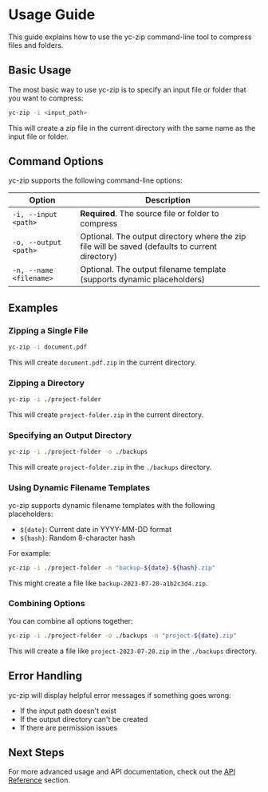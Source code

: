 # Usage Guide

This guide explains how to use the yc-zip command-line tool to compress files and folders.

## Basic Usage

The most basic way to use yc-zip is to specify an input file or folder that you want to compress:

```bash
yc-zip -i <input_path>
```

This will create a zip file in the current directory with the same name as the input file or folder.

## Command Options

yc-zip supports the following command-line options:

| Option | Description |
|--------|-------------|
| `-i, --input <path>` | **Required**. The source file or folder to compress |
| `-o, --output <path>` | Optional. The output directory where the zip file will be saved (defaults to current directory) |
| `-n, --name <filename>` | Optional. The output filename template (supports dynamic placeholders) |

## Examples

### Zipping a Single File

```bash
yc-zip -i document.pdf
```

This will create `document.pdf.zip` in the current directory.

### Zipping a Directory

```bash
yc-zip -i ./project-folder
```

This will create `project-folder.zip` in the current directory.

### Specifying an Output Directory

```bash
yc-zip -i ./project-folder -o ./backups
```

This will create `project-folder.zip` in the `./backups` directory.

### Using Dynamic Filename Templates

yc-zip supports dynamic filename templates with the following placeholders:

- `${date}`: Current date in YYYY-MM-DD format
- `${hash}`: Random 8-character hash

For example:

```bash
yc-zip -i ./project-folder -n "backup-${date}-${hash}.zip"
```

This might create a file like `backup-2023-07-20-a1b2c3d4.zip`.

### Combining Options

You can combine all options together:

```bash
yc-zip -i ./project-folder -o ./backups -n "project-${date}.zip"
```

This will create a file like `project-2023-07-20.zip` in the `./backups` directory.

## Error Handling

yc-zip will display helpful error messages if something goes wrong:

- If the input path doesn't exist
- If the output directory can't be created
- If there are permission issues

## Next Steps

For more advanced usage and API documentation, check out the [API Reference](../api/index.md) section.
